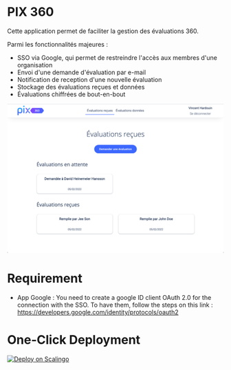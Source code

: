 # PIX 360

Cette application permet de faciliter la gestion des évaluations 360. 

Parmi les fonctionnalités majeures : 
- SSO via Google, qui permet de restreindre l'accès aux membres d'une organisation
- Envoi d'une demande d'évaluation par e-mail 
- Notification de reception d'une nouvelle évaluation
- Stockage des évaluations reçues et données
- Évaluations chiffrées de bout-en-bout

![index-page](./docs/assets/index-page.png)

# Requirement

- App Google :
You need to create a google ID client OAuth 2.0 for the connection with the SSO.
To have them, follow the steps on this link : 
https://developers.google.com/identity/protocols/oauth2

# One-Click Deployment

[![Deploy on Scalingo](https://cdn.scalingo.com/deploy/button.svg)](https://my.scalingo.com/deploy?source=https://github.com/VincentHardouin/pix-360#main)
